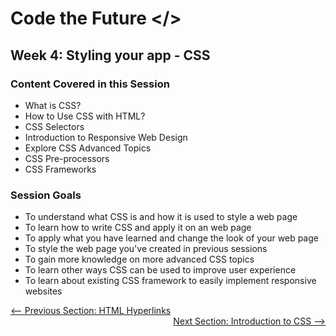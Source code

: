 # Code the Future </>

## Week 4: Styling your app - CSS

### Content Covered in this Session

* What is CSS? 
* How to Use CSS with HTML?
* CSS Selectors
* Introduction to Responsive Web Design
* Explore CSS Advanced Topics
* CSS Pre-processors
* CSS Frameworks

### Session Goals

* To understand what CSS is and how it is used to style a web page
* To learn how to write CSS and apply it on an web page
* To apply what you have learned and change the look of your web page
* To style the web page you've created in previous sessions
* To gain more knowledge on more advanced CSS topics
* To learn other ways CSS can be used to improve user experience
* To learn about existing CSS framework to easily implement responsive websites


<div style="width: 100%">
<a href='../week-3/html_hyperlinks.md'><-- Previous Section: HTML Hyperlinks</a>
<div align="right"><a href='introduction_to_css.md'>Next Section: Introduction to CSS --></a></div>
</div>
